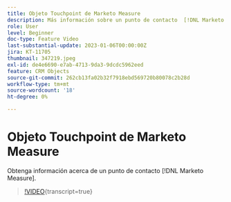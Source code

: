 ```yaml
---
title: Objeto Touchpoint de Marketo Measure
description: Más información sobre un punto de contacto  [!DNL Marketo Measure] Touchpoint.
role: User
level: Beginner
doc-type: Feature Video
last-substantial-update: 2023-01-06T00:00:00Z
jira: KT-11705
thumbnail: 347219.jpeg
exl-id: de4e6690-e7ab-4713-9da3-9dcdc5962eed
feature: CRM Objects
source-git-commit: 262cb13fa02b32f7918ebd569720b80078c2b28d
workflow-type: tm+mt
source-wordcount: '18'
ht-degree: 0%

---
```


# Objeto Touchpoint de Marketo Measure

Obtenga información acerca de un punto de contacto [!DNL Marketo Measure].

>[!VIDEO](https://video.tv.adobe.com/v/3422233/?learn=on&captions=spa){transcript=true}
